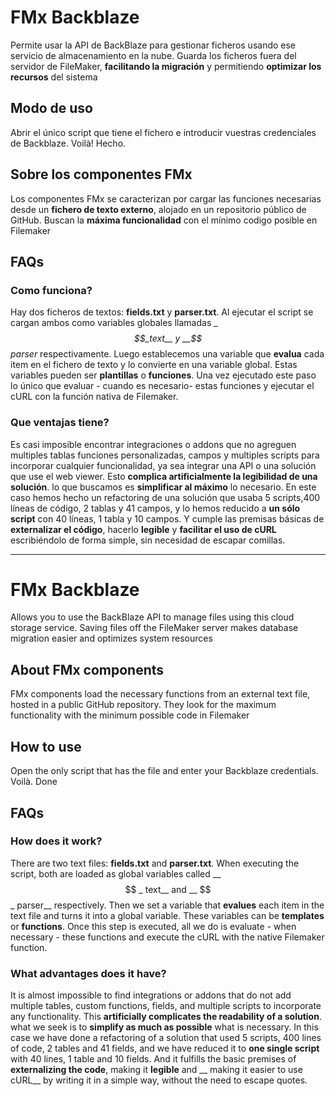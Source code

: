 # FMx Backblaze
Permite usar la API de BackBlaze para gestionar ficheros usando ese servicio de almacenamiento en la nube. Guarda los ficheros fuera del servidor de FileMaker, __facilitando la migración__ y permitiendo __optimizar los recursos__ del sistema

## Modo de uso
Abrir el único script que tiene el fichero e introducir vuestras credenciales de Backblaze. Voilà! Hecho.

## Sobre los componentes FMx
Los componentes FMx se caracterizan por cargar las funciones necesarias desde un __fichero de texto externo__, alojado en un repositorio público de GitHub. Buscan la __máxima funcionalidad__ con el mínimo codigo posible en Filemaker

## FAQs
### Como funciona?
Hay dos ficheros de textos: __fields.txt__ y __parser.txt__. Al ejecutar el script se cargan ambos como variables globales llamadas __$$_text__ y __$$_parser__ respectivamente. Luego establecemos una variable que __evalua__ cada item en el fichero de texto y lo convierte en una variable global. Estas variables pueden ser __plantillas__ o __funciones__.
Una vez ejecutado este paso lo único que evaluar - cuando es necesario- estas funciones y ejecutar el cURL con la función nativa de Filemaker.
### Que ventajas tiene?
Es casi imposible encontrar integraciones o addons que no agreguen multiples tablas funciones personalizadas, campos y multiples scripts para incorporar cualquier funcionalidad, ya sea integrar una API o una solución que use el web viewer. Esto __complica artificialmente la legibilidad de una solución__. lo que buscamos es __simplificar al máximo__ lo necesario. En este caso hemos hecho un refactoring de una solución que usaba 5 scripts,400 líneas de código, 2 tablas y 41 campos, y lo hemos reducido a __un sólo script__ con 40 líneas, 1 tabla y 10 campos. Y cumple las premisas básicas de __externalizar el código__, hacerlo __legible__ y __facilitar el uso de cURL__ escribiéndolo de forma simple, sin necesidad de escapar comillas.

----------------
# FMx Backblaze
Allows you to use the BackBlaze API to manage files using this cloud storage service. Saving files off the FileMaker server makes database migration easier and optimizes system resources
## About FMx components
FMx components load the necessary functions from an external text file, hosted in a public GitHub repository. They look for the maximum functionality with the minimum possible code in Filemaker
## How to use
Open the only script that has the file and enter your Backblaze credentials. Voilà. Done

## FAQs
### How does it work?
There are two text files: __fields.txt__ and __parser.txt__. When executing the script, both are loaded as global variables called __ $$ _ text__ and __ $$ _ parser__ respectively. Then we set a variable that __evalues__ each item in the text file and turns it into a global variable. These variables can be __templates__ or __functions__.
Once this step is executed, all we do is evaluate - when necessary - these functions and execute the cURL with the native Filemaker function.
### What advantages does it have?
It is almost impossible to find integrations or addons that do not add multiple tables, custom functions, fields, and multiple scripts to incorporate any functionality. This __artificially complicates the readability of a solution__. what we seek is to __simplify as much as possible__ what is necessary. In this case we have done a refactoring of a solution that used 5 scripts, 400 lines of code, 2 tables and 41 fields, and we have reduced it to __one single script__ with 40 lines, 1 table and 10 fields. And it fulfills the basic premises of __externalizing the code__, making it __legible__ and __ making it easier to use cURL__ by writing it in a simple way, without the need to escape quotes.
